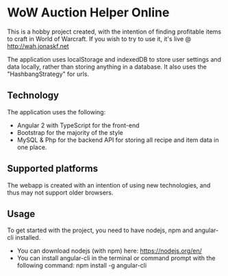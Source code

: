 # WoW Auction Helper Online
This is a hobby project created, with the intention of finding profitable items to craft in World of Warcraft. If you wish to try to use it, it's live @ http://wah.jonaskf.net

The application uses localStorage and indexedDB to store user settings and data locally, rather than storing anything in a database. It also uses the "HashbangStrategy" for urls.

## Technology
The application uses the following:
- Angular 2 with TypeScript for the front-end
- Bootstrap for the majority of the style
- MySQL & Php for the backend API for storing all recipe and item data in one place.

## Supported platforms
The webapp is created with an intention of using new technologies, and thus may not support older browsers.

## Usage
To get started with the project, you need to have nodejs, npm and angular-cli installed.
- You can download nodejs (with npm) here: https://nodejs.org/en/
- You can install angular-cli in the terminal or command prompt with the following command: npm install -g angular-cli
